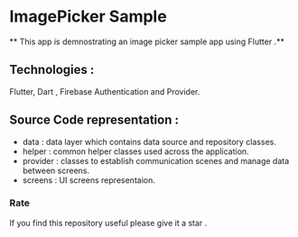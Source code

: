 # ImagePicker Sample

** This app is demnostrating an image picker sample app using Flutter .**

##  Technologies :

Flutter, Dart , Firebase Authentication and Provider.

##  Source Code representation :

- data : data layer which contains data source and repository classes.
- helper : common helper classes used across the application.
- provider : classes to establish communication scenes and manage data between screens.
- screens : UI screens representaion.

### Rate

If you find this repository useful please give it a star .
